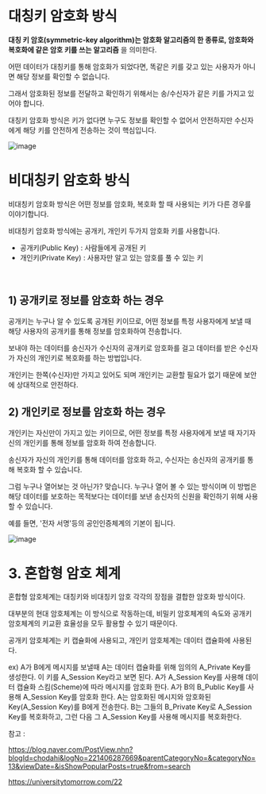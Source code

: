 # 대칭키 암호화 방식

**대칭 키 암호(symmetric-key algorithm)는 암호화 알고리즘의 한 종류로, 암호화와 복호화에 같은 암호 키를 쓰는 알고리즘** 을 의미한다.



어떤 데이터가 대칭키를 통해 암호화가 되었다면, 똑같은 키를 갖고 있는 사용자가 아니면 해당 정보를 확인할 수 없습니다.



그래서 암호화된 정보를 전달하고 확인하기 위해서는 송/수신자가 같은 키를 가지고 있어야 합니다.



대칭키 암호화 방식은 키가 없다면 누구도 정보를 확인할 수 없어서 안전하지만 수신자에게 해당 키를 안전하게 전송하는 것이 핵심입니다.

![image](https://blog.kakaocdn.net/dn/dFNmkW/btrkSM2fJku/ELJLflxstBOxxmj332xKlK/img.png)

# 비대칭키 암호화 방식

비대칭키 암호화 방식은 어떤 정보를 암호화, 복호화 할 때 사용되는 키가 다른 경우를 이야기합니다.



비대칭키 암호화 방식에는 공개키, 개인키 두가지 암호화 키를 사용합니다.

- 공개키(Public Key)  :  사람들에게 공개된 키
- 개인키(Private Key) :  사용자만 알고 있는 암호를 풀 수 있는 키 

<br>

## 1) 공개키로 정보를 암호화 하는 경우
공개키는 누구나 알 수 있도록 공개된 키이므로, 어떤 정보를 특정 사용자에게 보낼 때 해당 사용자의 공개키를 통해 정보를 암호화하여 전송합니다.

보내야 하는 데이터를 송신자가 수신자의 공개키로 암호화를 걸고 데이터를 받은 수신자가 자신의 개인키로 복호화를 하는 방법입니다.

개인키는 한쪽(수신자)만 가지고 있어도 되며 개인키는 교환할 필요가 없기 때문에 보안에 상대적으로 안전하다.



## 2) 개인키로 정보를 암호화 하는 경우

개인키는 자신만이 가지고 있는 키이므로, 어떤 정보를 특정 사용자에게 보낼 때 자기자신의 개인키를 통해 정보를 암호화 하여 전송합니다.

송신자가 자신의 개인키를 통해 데이터를 암호화 하고, 수신자는 송신자의 공개키를 통해 복호화 할 수 있습니다.

그럼 누구나 열어보는 것 아닌가? 맞습니다. 누구나 열어 볼 수 있는 방식이며 이 방법은 해당 데이터를 보호하는 목적보다는 데이터를 보낸 송신자의 신원을 확인하기 위해 사용할 수 있습니다.

예를 들면, '전자 서명'등의 공인인증체계의 기본이 됩니다.


![image](https://blog.kakaocdn.net/dn/cTbDgY/btrkQk53VKD/ZpFlfi5I5MmzYHXSRChIGk/img.png)


# 3. 혼합형 암호 체계

혼합형 암호체계는 대칭키와 비대칭키 암호 각각의 장점을 결합한 암호화 방식이다.

대부분의 현대 암호체계는 이 방식으로 작동하는데, 비밀키 암호체계의 속도와 공개키 암호체계의 키교환 효율성을 모두 활용할 수 있기 때문이다.

공개키 암호체계는 키 캡슐화에 사용되고, 개인키 암호체계는 데이터 캡슐화에 사용된다.

ex)  A가 B에게 메시지를 보낼때
 A는 데이터 캡슐화를 위해 임의의 A_Private Key를 생성한다. 이 키를 A_Session Key라고 보면 된다.
 A가 A_Session Key를 사용해 데이터 캡슐화 스킴(Scheme)에 따라 메시지를 암호화 한다.
 A가 B의 B_Public Key를 사용해 A_Session Key를 암호화 한다.
 A는 암호화된 메시지와 암호화된 Key(A_Session Key)를 B에게 전송한다.
 B는 그들의 B_Private Key로 A_Session Key를 복호화하고, 그런 다음 그 A_Session Key를 사용해 메시지를 복호화한다.







참고 :



https://blog.naver.com/PostView.nhn?blogId=chodahi&logNo=221406287669&parentCategoryNo=&categoryNo=13&viewDate=&isShowPopularPosts=true&from=search 



https://universitytomorrow.com/22

